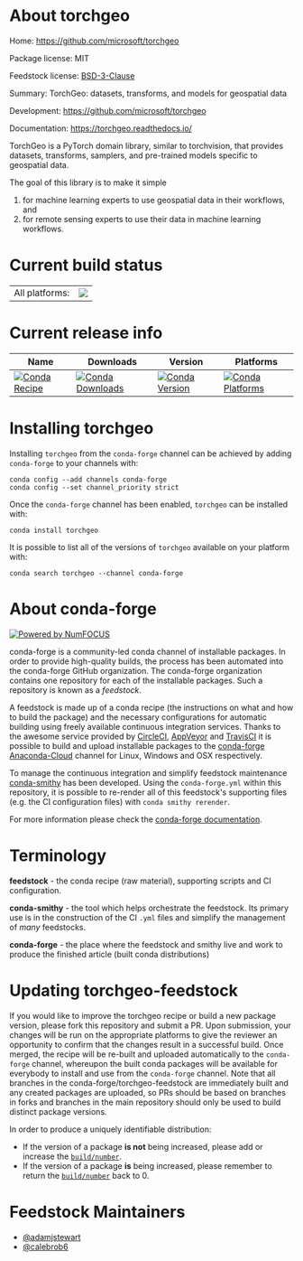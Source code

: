 About torchgeo
==============

Home: https://github.com/microsoft/torchgeo

Package license: MIT

Feedstock license: [BSD-3-Clause](https://github.com/conda-forge/torchgeo-feedstock/blob/main/LICENSE.txt)

Summary: TorchGeo: datasets, transforms, and models for geospatial data

Development: https://github.com/microsoft/torchgeo

Documentation: https://torchgeo.readthedocs.io/

TorchGeo is a PyTorch domain library, similar to torchvision, that provides datasets, transforms, samplers, and pre-trained models specific to geospatial data.

The goal of this library is to make it simple

1. for machine learning experts to use geospatial data in their workflows, and
2. for remote sensing experts to use their data in machine learning workflows.


Current build status
====================


<table><tr><td>All platforms:</td>
    <td>
      <a href="https://dev.azure.com/conda-forge/feedstock-builds/_build/latest?definitionId=14574&branchName=main">
        <img src="https://dev.azure.com/conda-forge/feedstock-builds/_apis/build/status/torchgeo-feedstock?branchName=main">
      </a>
    </td>
  </tr>
</table>

Current release info
====================

| Name | Downloads | Version | Platforms |
| --- | --- | --- | --- |
| [![Conda Recipe](https://img.shields.io/badge/recipe-torchgeo-green.svg)](https://anaconda.org/conda-forge/torchgeo) | [![Conda Downloads](https://img.shields.io/conda/dn/conda-forge/torchgeo.svg)](https://anaconda.org/conda-forge/torchgeo) | [![Conda Version](https://img.shields.io/conda/vn/conda-forge/torchgeo.svg)](https://anaconda.org/conda-forge/torchgeo) | [![Conda Platforms](https://img.shields.io/conda/pn/conda-forge/torchgeo.svg)](https://anaconda.org/conda-forge/torchgeo) |

Installing torchgeo
===================

Installing `torchgeo` from the `conda-forge` channel can be achieved by adding `conda-forge` to your channels with:

```
conda config --add channels conda-forge
conda config --set channel_priority strict
```

Once the `conda-forge` channel has been enabled, `torchgeo` can be installed with:

```
conda install torchgeo
```

It is possible to list all of the versions of `torchgeo` available on your platform with:

```
conda search torchgeo --channel conda-forge
```


About conda-forge
=================

[![Powered by
NumFOCUS](https://img.shields.io/badge/powered%20by-NumFOCUS-orange.svg?style=flat&colorA=E1523D&colorB=007D8A)](https://numfocus.org)

conda-forge is a community-led conda channel of installable packages.
In order to provide high-quality builds, the process has been automated into the
conda-forge GitHub organization. The conda-forge organization contains one repository
for each of the installable packages. Such a repository is known as a *feedstock*.

A feedstock is made up of a conda recipe (the instructions on what and how to build
the package) and the necessary configurations for automatic building using freely
available continuous integration services. Thanks to the awesome service provided by
[CircleCI](https://circleci.com/), [AppVeyor](https://www.appveyor.com/)
and [TravisCI](https://travis-ci.com/) it is possible to build and upload installable
packages to the [conda-forge](https://anaconda.org/conda-forge)
[Anaconda-Cloud](https://anaconda.org/) channel for Linux, Windows and OSX respectively.

To manage the continuous integration and simplify feedstock maintenance
[conda-smithy](https://github.com/conda-forge/conda-smithy) has been developed.
Using the ``conda-forge.yml`` within this repository, it is possible to re-render all of
this feedstock's supporting files (e.g. the CI configuration files) with ``conda smithy rerender``.

For more information please check the [conda-forge documentation](https://conda-forge.org/docs/).

Terminology
===========

**feedstock** - the conda recipe (raw material), supporting scripts and CI configuration.

**conda-smithy** - the tool which helps orchestrate the feedstock.
                   Its primary use is in the construction of the CI ``.yml`` files
                   and simplify the management of *many* feedstocks.

**conda-forge** - the place where the feedstock and smithy live and work to
                  produce the finished article (built conda distributions)


Updating torchgeo-feedstock
===========================

If you would like to improve the torchgeo recipe or build a new
package version, please fork this repository and submit a PR. Upon submission,
your changes will be run on the appropriate platforms to give the reviewer an
opportunity to confirm that the changes result in a successful build. Once
merged, the recipe will be re-built and uploaded automatically to the
`conda-forge` channel, whereupon the built conda packages will be available for
everybody to install and use from the `conda-forge` channel.
Note that all branches in the conda-forge/torchgeo-feedstock are
immediately built and any created packages are uploaded, so PRs should be based
on branches in forks and branches in the main repository should only be used to
build distinct package versions.

In order to produce a uniquely identifiable distribution:
 * If the version of a package **is not** being increased, please add or increase
   the [``build/number``](https://docs.conda.io/projects/conda-build/en/latest/resources/define-metadata.html#build-number-and-string).
 * If the version of a package **is** being increased, please remember to return
   the [``build/number``](https://docs.conda.io/projects/conda-build/en/latest/resources/define-metadata.html#build-number-and-string)
   back to 0.

Feedstock Maintainers
=====================

* [@adamjstewart](https://github.com/adamjstewart/)
* [@calebrob6](https://github.com/calebrob6/)

